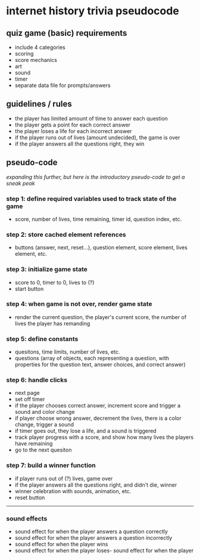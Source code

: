 # internet history trivia pseudocode

<!-- *I will update the wire-frame, as there are a few elements I'm missing.* -->

## quiz game (basic) requirements

- include 4 categories
- scoring
- score mechanics
- art
- sound
- timer
- separate data file for prompts/answers

## guidelines / rules

- the player has limited amount of time to answer each question
- the player gets a point for each correct answer
- the player loses a life for each incorrect answer
- if the player runs out of lives (amount undecided), the game is over
- if the player answers all the questions right, they win

## pseudo-code

*expanding this further, but here is the introductory pseudo-code to get a sneak peak*

### step 1: define required variables used to track state of the game

- score, number of lives, time remaining, timer id, question index, etc.

### step 2: store cached element references

- buttons (answer, next, reset...), question element, score element, lives element, etc.

### step 3: initialize game state

- score to 0, timer to 0, lives to (?)
- start button

### step 4: when game is not over, render game state

- render the current question, the player's current score, the number of lives the player has remanding

### step 5: define constants

- quesitons, time limits, number of lives, etc.
- questions (array of objects, each representing a question, with properties for the question text, answer choices, and correct answer)

### step 6: handle clicks

- next page
- set off timer
- if the player chooses correct answer, increment score and trigger a sound and color change
- if player choose wrong answer, decrement the lives, there is a color change, trigger a sound
- if timer goes out, they lose a life, and a sound is triggered
- track player progress with a score, and show how many lives the players have remaining
- go to the next quesiton

### step 7: build a winner function

- if player runs out of (?) lives, game over
- if the player answers all the questions right, and didn't die, winner
- winner celebration with sounds, animation, etc.
- reset button

---

### sound effects

  - sound effect for when the player answers a question correctly
  - sound effect for when the player answers a question incorrectly
  - sound effect for when the player wins
  - sound effect for when the player loses- sound effect for when the player